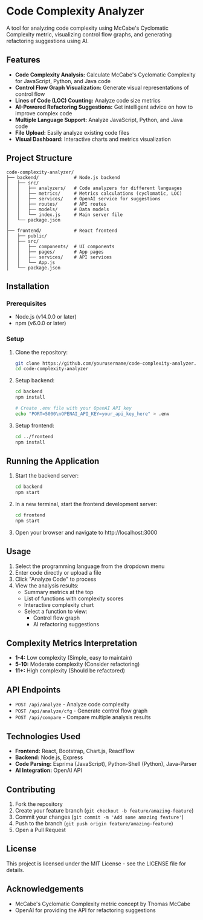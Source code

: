 # Code Complexity Analyzer

A tool for analyzing code complexity using McCabe's Cyclomatic Complexity metric, visualizing control flow graphs, and generating refactoring suggestions using AI.

## Features

- **Code Complexity Analysis:** Calculate McCabe's Cyclomatic Complexity for JavaScript, Python, and Java code
- **Control Flow Graph Visualization:** Generate visual representations of control flow
- **Lines of Code (LOC) Counting:** Analyze code size metrics
- **AI-Powered Refactoring Suggestions:** Get intelligent advice on how to improve complex code
- **Multiple Language Support:** Analyze JavaScript, Python, and Java code
- **File Upload:** Easily analyze existing code files
- **Visual Dashboard:** Interactive charts and metrics visualization

## Project Structure

```
code-complexity-analyzer/
├── backend/             # Node.js backend
│   ├── src/
│   │   ├── analyzers/   # Code analyzers for different languages
│   │   ├── metrics/     # Metrics calculations (cyclomatic, LOC)
│   │   ├── services/    # OpenAI service for suggestions
│   │   ├── routes/      # API routes
│   │   ├── models/      # Data models
│   │   └── index.js     # Main server file
│   └── package.json
│
├── frontend/            # React frontend
│   ├── public/
│   ├── src/
│   │   ├── components/  # UI components
│   │   ├── pages/       # App pages
│   │   ├── services/    # API services
│   │   └── App.js
│   └── package.json
```

## Installation

### Prerequisites

- Node.js (v14.0.0 or later)
- npm (v6.0.0 or later)

### Setup

1. Clone the repository:
   ```bash
   git clone https://github.com/yourusername/code-complexity-analyzer.git
   cd code-complexity-analyzer
   ```

2. Setup backend:
   ```bash
   cd backend
   npm install
   
   # Create .env file with your OpenAI API key
   echo "PORT=5000\nOPENAI_API_KEY=your_api_key_here" > .env
   ```

3. Setup frontend:
   ```bash
   cd ../frontend
   npm install
   ```

## Running the Application

1. Start the backend server:
   ```bash
   cd backend
   npm start
   ```

2. In a new terminal, start the frontend development server:
   ```bash
   cd frontend
   npm start
   ```

3. Open your browser and navigate to http://localhost:3000

## Usage

1. Select the programming language from the dropdown menu
2. Enter code directly or upload a file
3. Click "Analyze Code" to process
4. View the analysis results:
   - Summary metrics at the top
   - List of functions with complexity scores
   - Interactive complexity chart
   - Select a function to view:
     - Control flow graph
     - AI refactoring suggestions

## Complexity Metrics Interpretation

- **1-4:** Low complexity (Simple, easy to maintain)
- **5-10:** Moderate complexity (Consider refactoring)
- **11+:** High complexity (Should be refactored)

## API Endpoints

- `POST /api/analyze` - Analyze code complexity
- `POST /api/analyze/cfg` - Generate control flow graph
- `POST /api/compare` - Compare multiple analysis results

## Technologies Used

- **Frontend:** React, Bootstrap, Chart.js, ReactFlow
- **Backend:** Node.js, Express
- **Code Parsing:** Esprima (JavaScript), Python-Shell (Python), Java-Parser
- **AI Integration:** OpenAI API

## Contributing

1. Fork the repository
2. Create your feature branch (`git checkout -b feature/amazing-feature`)
3. Commit your changes (`git commit -m 'Add some amazing feature'`)
4. Push to the branch (`git push origin feature/amazing-feature`)
5. Open a Pull Request

## License

This project is licensed under the MIT License - see the LICENSE file for details.

## Acknowledgements

- McCabe's Cyclomatic Complexity metric concept by Thomas McCabe
- OpenAI for providing the API for refactoring suggestions